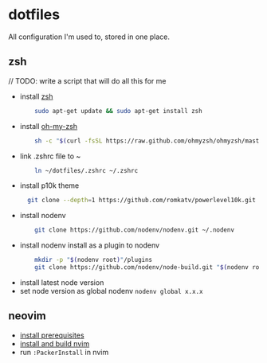 # dotfiles
All configuration I'm used to, stored in one place.

## zsh
// TODO: write a script that will do all this for me

- install [zsh](https://www.zsh.org/)
    ```bash
        sudo apt-get update && sudo apt-get install zsh
    ```
- install [oh-my-zsh](https://ohmyz.sh/)
    ```bash
        sh -c "$(curl -fsSL https://raw.github.com/ohmyzsh/ohmyzsh/master/tools/install.sh)"
    ```
- link .zshrc file to ~
    ```bash
        ln ~/dotfiles/.zshrc ~/.zshrc
    ```
- install p10k theme
    ```bash
      git clone --depth=1 https://github.com/romkatv/powerlevel10k.git ${ZSH_CUSTOM:-$HOME/.oh-my-zsh/custom}/themes/powerlevel10k
    ```
- install nodenv
    ```bash
        git clone https://github.com/nodenv/nodenv.git ~/.nodenv
    ```
- install nodenv install as a plugin to nodenv
    ```bash
        mkdir -p "$(nodenv root)"/plugins
        git clone https://github.com/nodenv/node-build.git "$(nodenv root)"/plugins/node-build
    ```
- install latest node version
- set node version as global nodenv `nodenv global x.x.x`

## neovim
- [install prerequisites](https://github.com/neovim/neovim/wiki/Building-Neovim#build-prerequisites)
- [install and build nvim](https://github.com/neovim/neovim/wiki/Building-Neovim)
- run `:PackerInstall` in nvim


